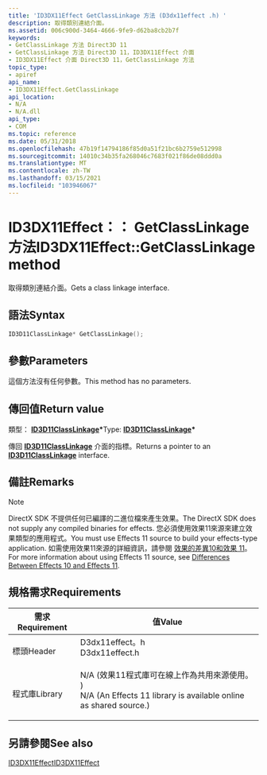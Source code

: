 ```yaml
---
title: 'ID3DX11Effect GetClassLinkage 方法 (D3dx11effect .h) '
description: 取得類別連結介面。
ms.assetid: 006c900d-3464-4666-9fe9-d62ba8cb2b7f
keywords:
- GetClassLinkage 方法 Direct3D 11
- GetClassLinkage 方法 Direct3D 11，ID3DX11Effect 介面
- ID3DX11Effect 介面 Direct3D 11，GetClassLinkage 方法
topic_type:
- apiref
api_name:
- ID3DX11Effect.GetClassLinkage
api_location:
- N/A
- N/A.dll
api_type:
- COM
ms.topic: reference
ms.date: 05/31/2018
ms.openlocfilehash: 47b19f14794186f85d0a51f21bc6b2759e512998
ms.sourcegitcommit: 14010c34b35fa268046c7683f021f86de08ddd0a
ms.translationtype: MT
ms.contentlocale: zh-TW
ms.lasthandoff: 03/15/2021
ms.locfileid: "103946067"
---
```

# <a name="id3dx11effectgetclasslinkage-method"></a><span data-ttu-id="1e5b4-106">ID3DX11Effect：： GetClassLinkage 方法</span><span class="sxs-lookup"><span data-stu-id="1e5b4-106">ID3DX11Effect::GetClassLinkage method</span></span>

<span data-ttu-id="1e5b4-107">取得類別連結介面。</span><span class="sxs-lookup"><span data-stu-id="1e5b4-107">Gets a class linkage interface.</span></span>

## <a name="syntax"></a><span data-ttu-id="1e5b4-108">語法</span><span class="sxs-lookup"><span data-stu-id="1e5b4-108">Syntax</span></span>


```C++
ID3D11ClassLinkage* GetClassLinkage();
```



## <a name="parameters"></a><span data-ttu-id="1e5b4-109">參數</span><span class="sxs-lookup"><span data-stu-id="1e5b4-109">Parameters</span></span>

<span data-ttu-id="1e5b4-110">這個方法沒有任何參數。</span><span class="sxs-lookup"><span data-stu-id="1e5b4-110">This method has no parameters.</span></span>

## <a name="return-value"></a><span data-ttu-id="1e5b4-111">傳回值</span><span class="sxs-lookup"><span data-stu-id="1e5b4-111">Return value</span></span>

<span data-ttu-id="1e5b4-112">類型： **[ **ID3D11ClassLinkage**](/windows/desktop/api/D3D11/nn-d3d11-id3d11classlinkage)\***</span><span class="sxs-lookup"><span data-stu-id="1e5b4-112">Type: **[**ID3D11ClassLinkage**](/windows/desktop/api/D3D11/nn-d3d11-id3d11classlinkage)\***</span></span>

<span data-ttu-id="1e5b4-113">傳回 [**ID3D11ClassLinkage**](/windows/desktop/api/D3D11/nn-d3d11-id3d11classlinkage) 介面的指標。</span><span class="sxs-lookup"><span data-stu-id="1e5b4-113">Returns a pointer to an [**ID3D11ClassLinkage**](/windows/desktop/api/D3D11/nn-d3d11-id3d11classlinkage) interface.</span></span>

## <a name="remarks"></a><span data-ttu-id="1e5b4-114">備註</span><span class="sxs-lookup"><span data-stu-id="1e5b4-114">Remarks</span></span>

> [!Note]  
> <span data-ttu-id="1e5b4-115">DirectX SDK 不提供任何已編譯的二進位檔來產生效果。</span><span class="sxs-lookup"><span data-stu-id="1e5b4-115">The DirectX SDK does not supply any compiled binaries for effects.</span></span> <span data-ttu-id="1e5b4-116">您必須使用效果11來源來建立效果類型的應用程式。</span><span class="sxs-lookup"><span data-stu-id="1e5b4-116">You must use Effects 11 source to build your effects-type application.</span></span> <span data-ttu-id="1e5b4-117">如需使用效果11來源的詳細資訊，請參閱 [效果的差異10和效果 11](d3d11-graphics-programming-guide-effects-differences.md)。</span><span class="sxs-lookup"><span data-stu-id="1e5b4-117">For more information about using Effects 11 source, see [Differences Between Effects 10 and Effects 11](d3d11-graphics-programming-guide-effects-differences.md).</span></span>

 

## <a name="requirements"></a><span data-ttu-id="1e5b4-118">規格需求</span><span class="sxs-lookup"><span data-stu-id="1e5b4-118">Requirements</span></span>



| <span data-ttu-id="1e5b4-119">需求</span><span class="sxs-lookup"><span data-stu-id="1e5b4-119">Requirement</span></span> | <span data-ttu-id="1e5b4-120">值</span><span class="sxs-lookup"><span data-stu-id="1e5b4-120">Value</span></span> |
|--------------------|----------------------------------------------------------------------------------------------------------------------------------------------|
| <span data-ttu-id="1e5b4-121">標頭</span><span class="sxs-lookup"><span data-stu-id="1e5b4-121">Header</span></span><br/>  | <dl> <span data-ttu-id="1e5b4-122"><dt>D3dx11effect。h</dt></span><span class="sxs-lookup"><span data-stu-id="1e5b4-122"><dt>D3dx11effect.h</dt></span></span> </dl>                                                    |
| <span data-ttu-id="1e5b4-123">程式庫</span><span class="sxs-lookup"><span data-stu-id="1e5b4-123">Library</span></span><br/> | <dl> <span data-ttu-id="1e5b4-124"><dt>N/A (效果11程式庫可在線上作為共用來源使用。 ) </dt></span><span class="sxs-lookup"><span data-stu-id="1e5b4-124"><dt>N/A (An Effects 11 library is available online as shared source.)</dt></span></span> </dl> |



## <a name="see-also"></a><span data-ttu-id="1e5b4-125">另請參閱</span><span class="sxs-lookup"><span data-stu-id="1e5b4-125">See also</span></span>

<dl> <dt>

[<span data-ttu-id="1e5b4-126">ID3DX11Effect</span><span class="sxs-lookup"><span data-stu-id="1e5b4-126">ID3DX11Effect</span></span>](id3dx11effect.md)
</dt> </dl>

 

 





